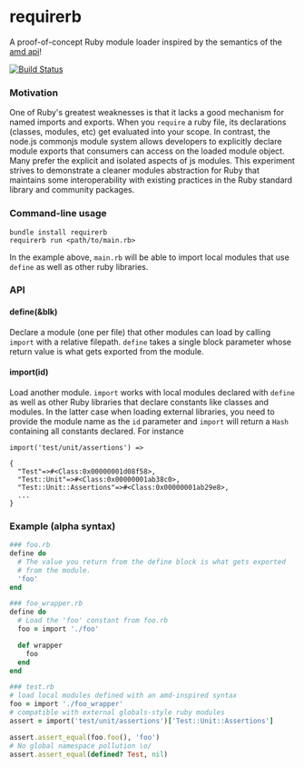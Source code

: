 requirerb
=========

A proof-of-concept Ruby module loader inspired by the semantics of
the [amd api](https://github.com/amdjs/amdjs-api/wiki/AMD)!

[![Build Status](https://travis-ci.org/lambdabaa/requirerb.png?branch=master)](https://travis-ci.org/lambdabaa/requirerb)

### Motivation

One of Ruby's greatest weaknesses is that it lacks a good mechanism
for named imports and exports. When you `require` a ruby file, its
declarations (classes, modules, etc) get evaluated into your scope.
In contrast, the node.js commonjs module system allows developers
to explicitly declare module exports that consumers can access on
the loaded module object. Many prefer the explicit and isolated aspects
of js modules. This experiment strives to demonstrate a cleaner modules
abstraction for Ruby that maintains some interoperability with existing
practices in the Ruby standard library and community packages.

### Command-line usage

```
bundle install requirerb
requirerb run <path/to/main.rb>
```

In the example above, `main.rb` will be able to import local modules that use
`define` as well as other ruby libraries.

### API

#### define(&blk)

Declare a module (one per file) that other modules can load by calling `import`
with a relative filepath. `define` takes a single block parameter whose return
value is what gets exported from the module.

#### import(id)

Load another module. `import` works with local modules declared with `define` as
well as other Ruby libraries that declare constants like classes and modules. In
the latter case when loading external libraries, you need to provide the module name
as the `id` parameter and `import` will return a `Hash` containing all constants
declared. For instance

```
import('test/unit/assertions') => 

{
  "Test"=>#<Class:0x00000001d08f58>,
  "Test::Unit"=>#<Class:0x00000001ab38c0>,
  "Test::Unit::Assertions"=>#<Class:0x00000001ab29e8>,
  ...
}
```

### Example (alpha syntax)

```rb
### foo.rb
define do
  # The value you return from the define block is what gets exported
  # from the module.
  'foo'
end

### foo_wrapper.rb
define do
  # Load the 'foo' constant from foo.rb
  foo = import './foo'

  def wrapper
    foo
  end
end

### test.rb
# load local modules defined with an amd-inspired syntax
foo = import './foo_wrapper'
# compatible with external globals-style ruby modules
assert = import('test/unit/assertions')['Test::Unit::Assertions']

assert.assert_equal(foo.foo(), 'foo')
# No global namespace pollution \o/
assert.assert_equal(defined? Test, nil)
```
